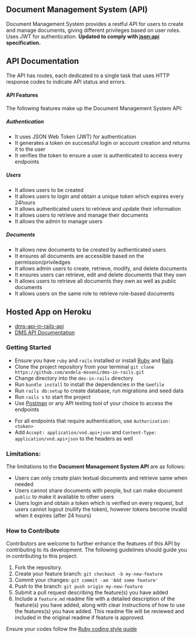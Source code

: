 ## Document Management System (API)

Document Management System provides a restful API for users to create and manage documents, giving different privileges based on user roles. Uses JWT for authentication. **Updated to comply with [json:api](https://jsonapi.org) specification.**

## API Documentation
The API has routes, each dedicated to a single task that uses HTTP response codes to indicate API status and errors.

#### API Features

The following features make up the Document Management System API:

##### Authentication

- It uses JSON Web Token (JWT) for authentication
- It generates a token on successful login or account creation and returns it to the user
- It verifies the token to ensure a user is authenticated to access every endpoints

##### Users

- It allows users to be created
- It allows users to login and obtain a unique token which expires every 24hours
- It allows authenticated users to retrieve and update their information
- It allows users to retrieve and manage their documents
- It allows the admin to manage users

##### Documents

- It allows new documents to be created by authenticated users
- It ensures all documents are accessible based on the permission/priviledges
- It allows admin users to create, retrieve, modify, and delete documents
- It ensures users can retrieve, edit and delete documents that they own
- It allows users to retrieve all documents they own as well as public documents
- It allows users on the same role to retrieve role-based documents

## Hosted App on Heroku
- [dms-api-in-rails-api](https://dms-api-in-rails.herokuapp.com/)
- [DMS API Documentation](https://dms-api-in-rails.herokuapp.com/api/docs)

### **Getting Started**
* Ensure you have `ruby` and `rails` installed or install [Ruby](https://www.ruby-lang.org/en/documentation/installation/) and [Rails](https://rubygems.org/gems/rails)
* Clone the project repository from your terminal `git clone https://github.com/andela-moseni/dms-in-rails.git`
* Change directory into the `dms-in-rails` directory
* Run `bundle install` to install the dependencies in the `Gemfile`
* Run `rails db:setup` to create database, run migrations and seed data
* Run `rails s` to start the project
* Use [Postman](https://www.getpostman.com/) or any API testing tool of your choice to access the endpoints
- For all endpoints that require authentication, use `Authorization: <token>`
- Add `Accept: application/vnd.api+json` and `Content-Type: application/vnd.api+json` to the headers as well

### Limitations:
The limitations to the **Document Management System API** are as follows:
* Users can only create plain textual documents and retrieve same when needed
* Users cannot share documents with people, but can make document `public` to make it available to other users
* Users login and obtain a token which is verified on every request, but users cannot logout (nullify the token), however tokens become invalid when it expires (after 24 hours)

### How to Contribute
Contributors are welcome to further enhance the features of this API by contributing to its development. The following guidelines should guide you in contributing to this project:

1. Fork the repository.
2. Create your feature branch: `git checkout -b my-new-feature`
3. Commit your changes: `git commit -am 'Add some feature'`
4. Push to the branch: `git push origin my-new-feature`
5. Submit a pull request describing the feature(s) you have added
6. Include a `feature.md` readme file with a detailed description of the feature(s) you have added, along with clear instructions of how to use the features(s) you have added. This readme file will be reviewed and included in the original readme if feature is approved.

Ensure your codes follow the [Ruby coding style guide](https://github.com/rubocop-hq/ruby-style-guide)

